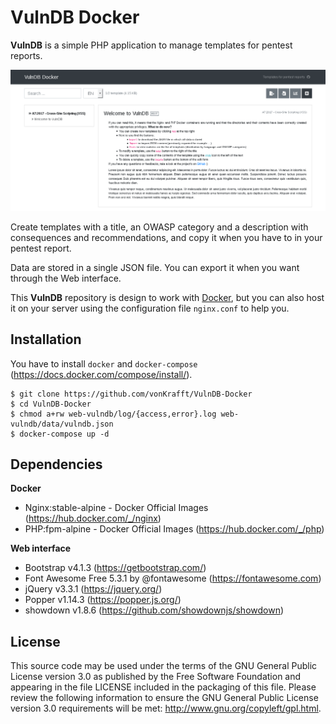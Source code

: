 # VulnDB Docker

**VulnDB** is a simple PHP application to manage templates for pentest reports.

![Web interface of VulnDB](https://raw.githubusercontent.com/vonKrafft/VulnDB-Docker/master/preview.png)

Create templates with a title, an OWASP category and a description with consequences and recommendations, and copy it when you have to in your pentest report.

Data are stored in a single JSON file. You can export it when you want through the Web interface.

This **VulnDB** repository is design to work with [Docker](https://www.docker.com/), but you can also host it on your server using the configuration file `nginx.conf` to help you.

## Installation

You have to install `docker` and `docker-compose` (https://docs.docker.com/compose/install/).

```
$ git clone https://github.com/vonKrafft/VulnDB-Docker
$ cd VulnDB-Docker
$ chmod a+rw web-vulndb/log/{access,error}.log web-vulndb/data/vulndb.json 
$ docker-compose up -d
```

## Dependencies

**Docker**

- Nginx:stable-alpine - Docker Official Images (https://hub.docker.com/_/nginx)
- PHP:fpm-alpine - Docker Official Images (https://hub.docker.com/_/php)

**Web interface**

- Bootstrap v4.1.3 (https://getbootstrap.com/)
- Font Awesome Free 5.3.1 by @fontawesome (https://fontawesome.com)
- jQuery v3.3.1 (https://jquery.org/)
- Popper v1.14.3 (https://popper.js.org/)
- showdown v1.8.6 (https://github.com/showdownjs/showdown)

## License

This source code may be used under the terms of the GNU General Public License version 3.0 as published by the Free Software Foundation and appearing in the file LICENSE included in the packaging of this file. Please review the following information to ensure the GNU General Public License version 3.0 requirements will be met: http://www.gnu.org/copyleft/gpl.html.